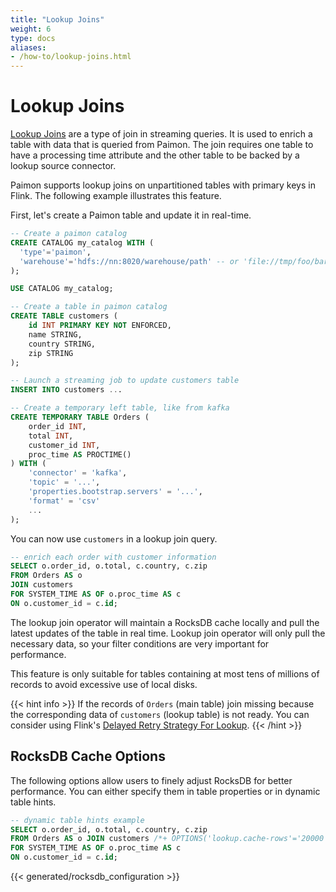 ```yaml
---
title: "Lookup Joins"
weight: 6
type: docs
aliases:
- /how-to/lookup-joins.html
---
```

<!--
Licensed to the Apache Software Foundation (ASF) under one
or more contributor license agreements.  See the NOTICE file
distributed with this work for additional information
regarding copyright ownership.  The ASF licenses this file
to you under the Apache License, Version 2.0 (the
"License"); you may not use this file except in compliance
with the License.  You may obtain a copy of the License at

  http://www.apache.org/licenses/LICENSE-2.0

Unless required by applicable law or agreed to in writing,
software distributed under the License is distributed on an
"AS IS" BASIS, WITHOUT WARRANTIES OR CONDITIONS OF ANY
KIND, either express or implied.  See the License for the
specific language governing permissions and limitations
under the License.
-->

# Lookup Joins

[Lookup Joins](https://nightlies.apache.org/flink/flink-docs-stable/docs/dev/table/sql/queries/joins/) are a type of join in streaming queries. It is used to enrich a table with data that is queried from Paimon. The join requires one table to have a processing time attribute and the other table to be backed by a lookup source connector.

Paimon supports lookup joins on unpartitioned tables with primary keys in Flink. The following example illustrates this feature.

First, let's create a Paimon table and update it in real-time.

```sql
-- Create a paimon catalog
CREATE CATALOG my_catalog WITH (
  'type'='paimon',
  'warehouse'='hdfs://nn:8020/warehouse/path' -- or 'file://tmp/foo/bar'
);

USE CATALOG my_catalog;

-- Create a table in paimon catalog
CREATE TABLE customers (
    id INT PRIMARY KEY NOT ENFORCED,
    name STRING,
    country STRING,
    zip STRING
);

-- Launch a streaming job to update customers table
INSERT INTO customers ...

-- Create a temporary left table, like from kafka
CREATE TEMPORARY TABLE Orders (
    order_id INT,
    total INT,
    customer_id INT,
    proc_time AS PROCTIME()
) WITH (
    'connector' = 'kafka',
    'topic' = '...',
    'properties.bootstrap.servers' = '...',
    'format' = 'csv'
    ...
);
```

You can now use `customers` in a lookup join query.

```sql
-- enrich each order with customer information
SELECT o.order_id, o.total, c.country, c.zip
FROM Orders AS o
JOIN customers
FOR SYSTEM_TIME AS OF o.proc_time AS c
ON o.customer_id = c.id;
```

The lookup join operator will maintain a RocksDB cache locally and pull the latest updates of the table in real time. Lookup join operator will only pull the necessary data, so your filter conditions are very important for performance.

This feature is only suitable for tables containing at most tens of millions of records to avoid excessive use of local disks.

{{< hint info >}}
If the records of `Orders` (main table) join missing because the corresponding data of `customers` (lookup table) is not ready.
You can consider using Flink's [Delayed Retry Strategy For Lookup](https://nightlies.apache.org/flink/flink-docs-master/docs/dev/table/sql/queries/hints/#3-enable-delayed-retry-strategy-for-lookup).
{{< /hint >}}

## RocksDB Cache Options

The following options allow users to finely adjust RocksDB for better performance. You can either specify them in table properties or in dynamic table hints.

```sql
-- dynamic table hints example
SELECT o.order_id, o.total, c.country, c.zip
FROM Orders AS o JOIN customers /*+ OPTIONS('lookup.cache-rows'='20000') */
FOR SYSTEM_TIME AS OF o.proc_time AS c
ON o.customer_id = c.id;
```

{{< generated/rocksdb_configuration >}}
